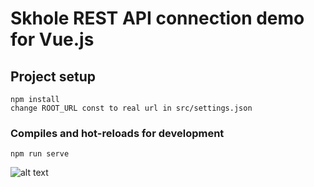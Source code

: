 # Skhole REST API connection demo for Vue.js

## Project setup
```
npm install
change ROOT_URL const to real url in src/settings.json
```

### Compiles and hot-reloads for development
```
npm run serve
```

![alt text](https://raw.githubusercontent.com/j0nnii/Skhole-REST-API-demo-for-Vue.js/master/skhole-rest-api-vue.gif "Demo")
